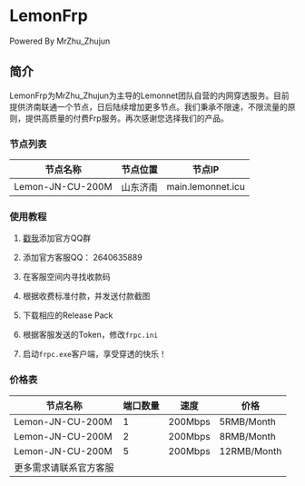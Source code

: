 # LemonFrp

Powered By MrZhu_Zhujun



## 简介

LemonFrp为MrZhu_Zhujun为主导的Lemonnet团队自营的内网穿透服务。目前提供济南联通一个节点，日后陆续增加更多节点。我们秉承不限速，不限流量的原则，提供高质量的付费Frp服务。再次感谢您选择我们的产品。

### 节点列表

| 节点名称         | 节点位置 | 节点IP            |
| ---------------- | -------- | ----------------- |
| Lemon-JN-CU-200M | 山东济南 | main.lemonnet.icu |

### 使用教程

1. [戳我](https://qm.qq.com/cgi-bin/qm/qr?k=m7bhQjb_ws7ui44ECDqhaWxFco5-EwkG&jump_from=webapi)添加官方QQ群

2. 添加官方客服QQ： 2640635889

3. 在客服空间内寻找收款码

4. 根据收费标准付款，并发送付款截图

5. 下载相应的Release Pack

6. 根据客服发送的Token，修改```frpc.ini```

7. 启动```frpc.exe```客户端，享受穿透的快乐！
### 价格表

| 节点名称               | 端口数量 | 速度    | 价格        |
| ---------------------- | -------- | ------- | ----------- |
| Lemon-JN-CU-200M       | 1        | 200Mbps | 5RMB/Month  |
| Lemon-JN-CU-200M       | 2        | 200Mbps | 8RMB/Month  |
| Lemon-JN-CU-200M       | 5        | 200Mbps | 12RMB/Month |
| 更多需求请联系官方客服 |          |         |             |



